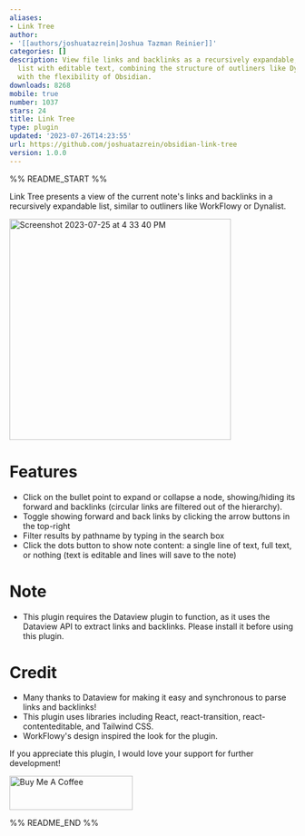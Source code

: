 ```yaml
---
aliases:
- Link Tree
author:
- '[[authors/joshuatazrein|Joshua Tazman Reinier]]'
categories: []
description: View file links and backlinks as a recursively expandable, filterable
  list with editable text, combining the structure of outliners like Dynalist & WorkFlowy
  with the flexibility of Obsidian.
downloads: 8268
mobile: true
number: 1037
stars: 24
title: Link Tree
type: plugin
updated: '2023-07-26T14:23:55'
url: https://github.com/joshuatazrein/obsidian-link-tree
version: 1.0.0
---
```


%% README_START %%

Link Tree presents a view of the current note's links and backlinks in a recursively expandable list, similar to outliners like WorkFlowy or Dynalist. 

<img width="390" alt="Screenshot 2023-07-25 at 4 33 40 PM" src="https://github.com/joshuatazrein/obsidian-link-tree/assets/84872947/d9cc31e2-edc5-4f94-bfc7-a79a699d6151">

# Features
- Click on the bullet point to expand or collapse a node, showing/hiding its forward and backlinks (circular links are filtered out of the hierarchy).
- Toggle showing forward and back links by clicking the arrow buttons in the top-right
- Filter results by pathname by typing in the search box
- Click the dots button to show note content: a single line of text, full text, or nothing (text is editable and lines will save to the note)

# Note
- This plugin requires the Dataview plugin to function, as it uses the Dataview API to extract links and backlinks. Please install it before using this plugin.

# Credit
- Many thanks to Dataview for making it easy and synchronous to parse links and backlinks!
- This plugin uses libraries including React, react-transition, react-contenteditable, and Tailwind CSS.
- WorkFlowy's design inspired the look for the plugin.

If you appreciate this plugin, I would love your support for further development!

<a href="https://www.buymeacoffee.com/joshuatreinier" target="_blank"><img src="https://cdn.buymeacoffee.com/buttons/v2/default-blue.png" alt="Buy Me A Coffee" style="height: 60px !important;width: 217px !important;" ></a>



%% README_END %%